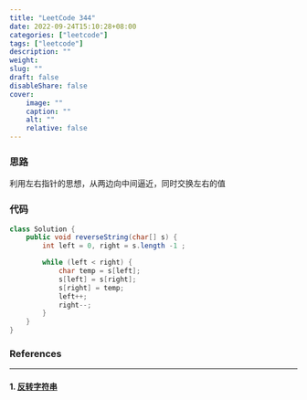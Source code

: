 ```yaml
---
title: "LeetCode 344"
date: 2022-09-24T15:10:28+08:00
categories: ["leetcode"]
tags: ["leetcode"]
description: ""
weight:
slug: ""
draft: false
disableShare: false
cover:
    image: ""
    caption: ""
    alt: ""
    relative: false
---
```


### 思路

利用左右指针的思想，从两边向中间逼近，同时交换左右的值

### 代码

```java
class Solution {
    public void reverseString(char[] s) {
        int left = 0, right = s.length -1 ;

        while (left < right) {
            char temp = s[left];
            s[left] = s[right];
            s[right] = temp;
            left++;
            right--;
        }
    }
}
```

### References

---

#### 1. [反转字符串](https://leetcode.cn/problems/reverse-string/)
